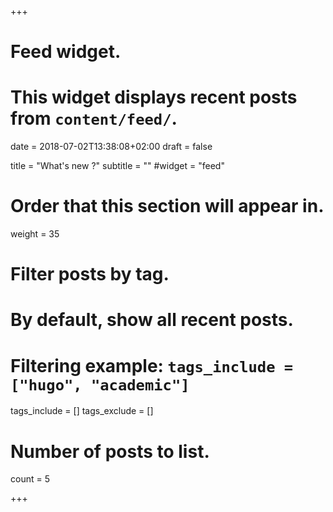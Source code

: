 +++
# Feed widget.
# This widget displays recent posts from `content/feed/`.

date = 2018-07-02T13:38:08+02:00
draft = false

title = "What's new ?"
subtitle = ""
#widget = "feed"

# Order that this section will appear in.
weight = 35

# Filter posts by tag.
#  By default, show all recent posts.
#  Filtering example: `tags_include = ["hugo", "academic"]`
tags_include = []
tags_exclude = []

# Number of posts to list.
count = 5

+++

